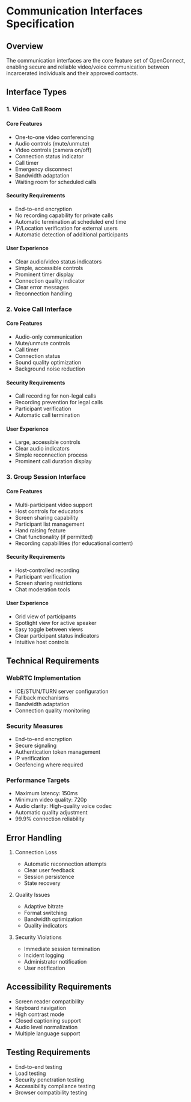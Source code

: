# Communication Interfaces Specification

## Overview
The communication interfaces are the core feature set of OpenConnect, enabling secure and reliable video/voice communication between incarcerated individuals and their approved contacts.

## Interface Types

### 1. Video Call Room
#### Core Features
- One-to-one video conferencing
- Audio controls (mute/unmute)
- Video controls (camera on/off)
- Connection status indicator
- Call timer
- Emergency disconnect
- Bandwidth adaptation
- Waiting room for scheduled calls

#### Security Requirements
- End-to-end encryption
- No recording capability for private calls
- Automatic termination at scheduled end time
- IP/Location verification for external users
- Automatic detection of additional participants

#### User Experience
- Clear audio/video status indicators
- Simple, accessible controls
- Prominent timer display
- Connection quality indicator
- Clear error messages
- Reconnection handling

### 2. Voice Call Interface
#### Core Features
- Audio-only communication
- Mute/unmute controls
- Call timer
- Connection status
- Sound quality optimization
- Background noise reduction

#### Security Requirements
- Call recording for non-legal calls
- Recording prevention for legal calls
- Participant verification
- Automatic call termination

#### User Experience
- Large, accessible controls
- Clear audio indicators
- Simple reconnection process
- Prominent call duration display

### 3. Group Session Interface
#### Core Features
- Multi-participant video support
- Host controls for educators
- Screen sharing capability
- Participant list management
- Hand raising feature
- Chat functionality (if permitted)
- Recording capabilities (for educational content)

#### Security Requirements
- Host-controlled recording
- Participant verification
- Screen sharing restrictions
- Chat moderation tools

#### User Experience
- Grid view of participants
- Spotlight view for active speaker
- Easy toggle between views
- Clear participant status indicators
- Intuitive host controls

## Technical Requirements

### WebRTC Implementation
- ICE/STUN/TURN server configuration
- Fallback mechanisms
- Bandwidth adaptation
- Connection quality monitoring

### Security Measures
- End-to-end encryption
- Secure signaling
- Authentication token management
- IP verification
- Geofencing where required

### Performance Targets
- Maximum latency: 150ms
- Minimum video quality: 720p
- Audio clarity: High-quality voice codec
- Automatic quality adjustment
- 99.9% connection reliability

## Error Handling
1. Connection Loss
   - Automatic reconnection attempts
   - Clear user feedback
   - Session persistence
   - State recovery

2. Quality Issues
   - Adaptive bitrate
   - Format switching
   - Bandwidth optimization
   - Quality indicators

3. Security Violations
   - Immediate session termination
   - Incident logging
   - Administrator notification
   - User notification

## Accessibility Requirements
- Screen reader compatibility
- Keyboard navigation
- High contrast mode
- Closed captioning support
- Audio level normalization
- Multiple language support

## Testing Requirements
- End-to-end testing
- Load testing
- Security penetration testing
- Accessibility compliance testing
- Browser compatibility testing 